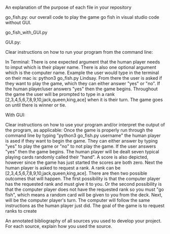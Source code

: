 
An explanation of the purpose of each file in your repository

go_fish.py: our overall code to play the game go fish in visual studio code without GUI. 

go_fish_with_GUI.py

GUI.py: 



Clear instructions on how to run your program from the command line:

In Terminal: There is one expected argument that the human player needs to imput which is their player name. There is also one optional argument which is the computer name. Example the user would type in the terminal on their mac is: python3 go_fish.py Lindsay. From there the user is asked if they want to play the game, which they can either answer "yes" or "no". If the human player/user answers "yes" then the game begins. Throughout the game the user will be prompted to type in a rank [2,3,4,5,6,7,8,9,10,jack,queen,king,ace] when it is their turn. The game goes on until there is winner or tie.



With GUI: 









Clear instructions on how to use your program and/or interpret the output of the program, as applicable:
Once the game is properly run through the command line by typing "python3 go_fish.py username" the human player is ased if they want to begin the game. They can either answer by typing "yes" to play the game or "no" to not play the game. If the user answers "yes" then the game begins. The human player will be dealt seven typical playing cards randomly called their "hand". A score is also depicted, however since the game has just started the scores are both zero. Next the human player is asked to request a rank. A rank can be [2,3,4,5,6,7,8,9,10,jack,queen,king,ace]. There are then two possible outcomes that will happen. The first possibility is that the computer player has the requested rank and must give it to you. Or the second possibility is that the computer player does not have the requested rank so you must "go fish", which means a random card will be given to you from the deck. Next, will be the computer player's turn. The computer will follow the same instructions as the human player just did. The goal of the game is to request ranks to create 






An annotated bibliography of all sources you used to develop your project. For each source, explain how you used the source.





